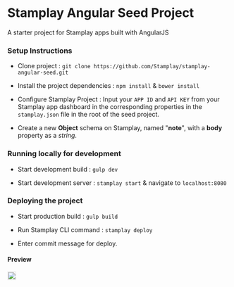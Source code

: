 # Stamplay Angular Seed Project
A starter project for Stamplay apps built with AngularJS

### Setup Instructions

- Clone project : `git clone https://github.com/Stamplay/stamplay-angular-seed.git`

- Install the project dependencies : `npm install` & `bower install`

- Configure Stamplay Project : Input your `APP ID` and `API KEY` from your Stamplay app dashboard in the corresponding properties in the `stamplay.json` file in the root of the seed project.

- Create a new **Object** schema on Stamplay, named "**note**", with a **body** property as a *string*.


### Running locally for development

- Start development build : `gulp dev`

- Start development server : `stamplay start` & navigate to `localhost:8080`

### Deploying the project

- Start production build : `gulp build`

- Run Stamplay CLI command : `stamplay deploy`

- Enter commit message for deploy.

#### Preview
<img src="https://cloud.githubusercontent.com/assets/7504299/12131415/3dddfb72-b3c7-11e5-97a0-f32766b8dc99.png" style="border:2px solid #eee;"/>
